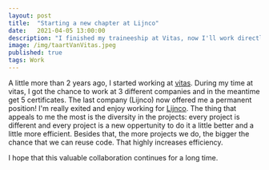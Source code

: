 ```yaml
---
layout: post
title:  "Starting a new chapter at Lijnco"
date:   2021-04-05 13:00:00
description: "I finished my traineeship at Vitas, now I'll work directly for Lijnco"
image: /img/taartVanVitas.jpeg
published: true
tags: Work
---
```


A little more than 2 years ago, I started working at [vitas](https://www.vitas.nl/young-talent-2/). During my time at vitas, I got the chance to work at 3 different companies and in the meantime get 5 certificates. The last company (Lijnco) now offered me a permanent position! I'm really exited and enjoy working for [Lijnco](https://www.lijnco.nl/). The thing that appeals to me the most is the diversity in the projects: every project is different and every project is a new oppertunity to do it a little better and a little more efficient. Besides that, the more projects we do, the bigger the chance that we can reuse code. That highly increases efficiency. 

I hope that this valuable collaboration continues for a long time.